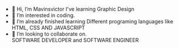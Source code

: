 - 👋 Hi, I’m Mavinsvictor
     I've learning Graphic Design 
- 👀 I’m interested in coding.
- 🌱 I’m already finished 
     learning Different
     programing languages like
     HTML, CSS AND JAVASCRIPT 
- 💞️ I’m looking to collaborate on.               
     SOFTWARE DEVELOPER and 
     SOFTWARE ENGINEER 


<!---
Mavinsvictor1738/Mavinsvictor1738 is a ✨ special ✨ repository because its `README.md` (this file) appears on your GitHub profile.
You can click the Preview link to take a look at your changes.
--->
